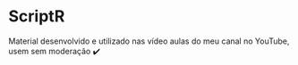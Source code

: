 # **ScriptR**

Material desenvolvido e utilizado nas vídeo aulas do meu canal no YouTube, usem sem moderação :heavy_check_mark:
